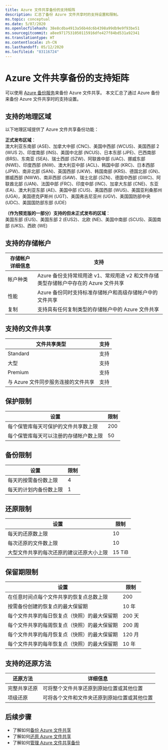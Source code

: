 ```yaml
---
title: Azure 文件共享备份的支持矩阵
description: 汇总了备份 Azure 文件共享时的支持设置和限制。
ms.topic: conceptual
ms.date: 5/07/2020
ms.openlocfilehash: 38e8cdba4913a56b4dc6b4398a99db9e9f93be51
ms.sourcegitcommit: a8ee9717531050115916dfe427f84bd531a92341
ms.translationtype: HT
ms.contentlocale: zh-CN
ms.lasthandoff: 05/12/2020
ms.locfileid: "83116724"
---
```

# <a name="support-matrix-for-azure-file-share-backup"></a>Azure 文件共享备份的支持矩阵

可以使用 [Azure 备份服务](https://docs.microsoft.com/azure/backup/backup-overview)来备份 Azure 文件共享。 本文汇总了通过 Azure 备份来备份 Azure 文件共享时的支持设置。

## <a name="supported-geos"></a>支持的地理区域

以下地理区域提供了 Azure 文件共享备份功能：

**正式发布区域**：<br>
澳大利亚东南部 (ASE)、加拿大中部 (CNC)、美国中西部 (WCUS)、美国西部 2 (WUS 2)、印度南部 (INS)、美国中北部 (NCUS)、日本东部 (JPE)、巴西南部 (BRS)、东南亚 (SEA)、瑞士西部 (SZW)、阿联酋中部 (UAC)、挪威东部 (NWE)、印度西部 (INW)、澳大利亚中部 (ACL)、韩国中部 (KRC)、日本西部 (JPW)、南非北部 (SAN)、英国西部 (UKW)、韩国南部 (KRS)、德国北部 (GN)、挪威西部 (NWW)、南非西部 (SAW)、瑞士北部 (SZN)、德国中西部 (GWC)、阿联酋北部 (UAN)、法国中部 (FRC)、印度中部 (INC)、加拿大东部 (CNE)、东亚 (EA)、澳大利亚东部 (AE)、美国中部 (CUS)、美国西部 (WUS)、美国亚利桑那州 (UGA)，美国德克萨斯州 (UGT)、美国弗吉尼亚州 (UGV)、美国国防部中央 (UDC)、美国国防部东部 (UDE)

**（作为预览版的一部分）支持的但未正式发布的区域**：<br>
美国东部 (EUS)、美国东部 2 (EUS2)、北欧 (NE)、美国中南部 (SCUS)、英国南部 (UKS)、西欧 (WE)

## <a name="supported-storage-accounts"></a>支持的存储帐户

| 存储帐户详细信息 | 支持                                                      |
| ------------------------ | ------------------------------------------------------------ |
| 帐户种类            | Azure 备份支持常规用途 v1、常规用途 v2 和文件存储类型存储帐户中存在的 Azure 文件共享 |
| 性能              | Azure 备份同时支持标准存储帐户和高级存储帐户中的文件共享 |
| 复制              | 支持具有任何复制类型的存储帐户中的 Azure 文件共享 |

## <a name="supported-file-shares"></a>支持的文件共享

| 文件共享类型                                   | 支持   |
| -------------------------------------------------- | --------- |
| Standard                                           | 支持 |
| 大型                                              | 支持 |
| Premium                                            | 支持 |
| 与 Azure 文件同步服务连接的文件共享 | 支持 |

## <a name="protection-limits"></a>保护限制

| 设置                                                      | 限制 |
| ------------------------------------------------------------ | ----- |
| 每个保管库每天可保护的文件共享数上限 | 200   |
| 每个保管库每天可以注册的存储帐户数上限 | 50    |

## <a name="backup-limits"></a>备份限制

| 设置                                      | 限制 |
| -------------------------------------------- | ----- |
| 每天的按需备份数上限 | 4     |
| 每天的计划内备份数上限 | 1     |

## <a name="restore-limits"></a>还原限制

| 设置                                                      | 限制   |
| ------------------------------------------------------------ | ------- |
| 每天的还原数上限                           | 10      |
| 每次还原的文件数上限                         | 10      |
| 大型文件共享的每次还原的建议还原大小上限 | 15 TiB |

## <a name="retention-limits"></a>保留期限制

| 设置                                                      | 限制    |
| ------------------------------------------------------------ | -------- |
| 在任意时间点每个文件共享的恢复点总数上限 | 200      |
| 按需备份创建的恢复点的最大保留期 | 10 年 |
| 每个文件共享的每日恢复点（快照）的最大保留期| 200 天 |
| 每个文件共享的每周恢复点（快照）的最大保留期 | 200 周 |
| 每个文件共享的每月恢复点（快照）的最大保留期 | 120 月 |
| 每个文件共享的每年恢复点（快照）的最大保留期 | 10 年 |

## <a name="supported-restore-methods"></a>支持的还原方法

| 还原方法     | 详细信息                                                      |
| ------------------ | ------------------------------------------------------------ |
| 完整共享还原 | 可将整个文件共享还原到原始位置或其他位置 |
| 项级还原 | 可将各个文件和文件夹还原到原始位置或其他位置 |

## <a name="next-steps"></a>后续步骤

* 了解如何[备份 Azure 文件共享](backup-afs.md)
* 了解如何[还原 Azure 文件共享](restore-afs.md)
* 了解如何[管理 Azure 文件共享备份](manage-afs-backup.md)
